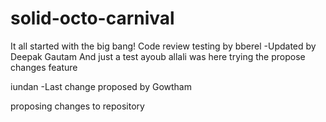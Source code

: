 # solid-octo-carnival

It all started with the big bang!
Code review testing by bberel
-Updated by Deepak Gautam
And just a test
ayoub allali was here 
trying the propose changes feature

iundan
-Last change proposed by Gowtham

proposing changes to repository

